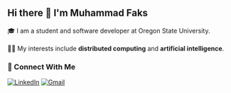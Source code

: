 <h2 align="left">Hi there 👋 I'm Muhammad Faks</h2>

<p align="left">🎓 I am a student and software developer at Oregon State University.<br><br>👨‍💻 My interests include <strong>distributed computing</strong> and <strong>artificial intelligence</strong>.</p>

<h3 align="left">🚀 Connect With Me</h3>

[![LinkedIn](https://img.shields.io/badge/LinkedIn-0077B5?style=for-the-badge&logo=linkedin&logoColor=white)](https://www.linkedin.com/in/muhammad-faks/) [![Gmail](https://img.shields.io/badge/Gmail-D14836?style=for-the-badge&logo=gmail&logoColor=white)](mailto:muhammad.faks@gmail.com)
